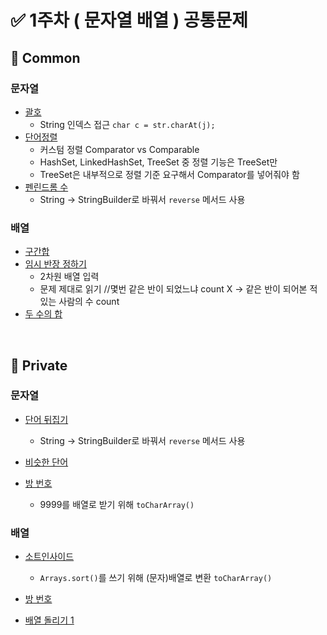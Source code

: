 # ✅ 1주차 ( 문자열 배열 ) 공통문제

## 📝 Common

### 문자열
- [괄호](https://www.acmicpc.net/problem/9012)
  - String 인덱스 접근 `char c = str.charAt(j);`
- [단어정렬](https://www.acmicpc.net/problem/1181)
  - 커스텀 정렬 Comparator vs Comparable
  - HashSet, LinkedHashSet, TreeSet 중 정렬 기능은 TreeSet만
  - TreeSet은 내부적으로 정렬 기준 요구해서 Comparator를 넣어줘야 함 
- [펜린드롬 수](https://www.acmicpc.net/problem/1259)
  - String -> StringBuilder로 바꿔서 `reverse` 메서드 사용

### 배열
- [구간합](https://www.acmicpc.net/problem/11659)
- [임시 반장 정하기](https://www.acmicpc.net/problem/1268)
  - 2차원 배열 입력
  - 문제 제대로 읽기  //몇번 같은 반이 되었느냐 count X -> 같은 반이 되어본 적 있는 사람의 수 count 
- [두 수의 합](https://www.acmicpc.net/problem/3273)
<br>

## 📝 Private

### 문자열
- [단어 뒤집기](https://www.acmicpc.net/problem/9093)
  - String -> StringBuilder로 바꿔서 `reverse` 메서드 사용

- [비슷한 단어](https://www.acmicpc.net/problem/1411)

- [방 번호](https://www.acmicpc.net/problem/1475) 
  - 9999를 배열로 받기 위해 `toCharArray()`

### 배열
- [소트인사이드](https://www.acmicpc.net/problem/1427) 
  - `Arrays.sort()`를 쓰기 위해 (문자)배열로 변환 `toCharArray()`

- [방 번호](https://www.acmicpc.net/problem/1475)

- [배열 돌리기 1](https://www.acmicpc.net/problem/16926)

